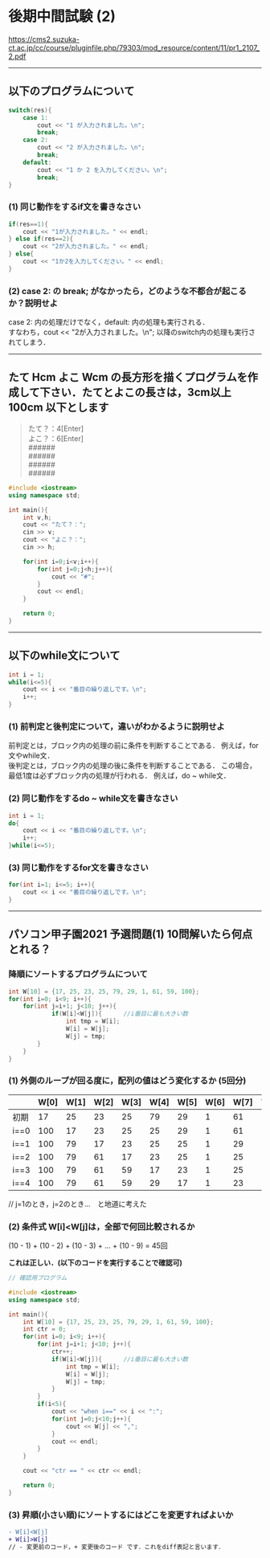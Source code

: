 # 後期中間試験 (2)

<https://cms2.suzuka-ct.ac.jp/cc/course/pluginfile.php/79303/mod_resource/content/11/pr1_2107_2.pdf>

***

## 以下のプログラムについて

```cpp
switch(res){
    case 1:
        cout << "1 が入力されました。\n";
        break;
    case 2:
        cout << "2 が入力されました。\n";
        break; 
    default:
        cout << "1 か 2 を入力してください。\n";
        break;
}
```

### (1) 同じ動作をするif文を書きなさい
```cpp
if(res==1){
    cout << "1が入力されました。" << endl;
} else if(res==2){
    cout << "2が入力されました。" << endl;
} else{
    cout << "1か2を入力してください。" << endl;
}
```

### (2) case 2: の break; がなかったら，どのような不都合が起こるか？説明せよ
case 2: 内の処理だけでなく，default: 内の処理も実行される．<br>
すなわち，cout << "2が入力されました。\n"; 以降のswitch内の処理も実行されてしまう．

***

## たて Hcm よこ Wcm の長方形を描くプログラムを作成して下さい．たてとよこの長さは，3cm以上 100cm 以下とします

>たて？：4[Enter]<br>
よこ？：6[Enter]<br>
######<br>
######<br>
######<br>
######<br>

```cpp
#include <iostream>
using namespace std;

int main(){
    int v,h;
    cout << "たて？：";
    cin >> v;
    cout << "よこ？：";
    cin >> h;

    for(int i=0;i<v;i++){
        for(int j=0;j<h;j++){
            cout << "#";
        }
        cout << endl;
    }

    return 0;
}
```
***
## 以下のwhile文について
```cpp
int i = 1;
while(i<=5){
    cout << i << "番目の繰り返しです。\n";
    i++;
}
```
### (1) 前判定と後判定について，違いがわかるように説明せよ
前判定とは，ブロック内の処理の前に条件を判断することである．
例えば，for文やwhile文．<br>
後判定とは，ブロック内の処理の後に条件を判断することである．
この場合，最低1度は必ずブロック内の処理が行われる．
例えば，do ~ while文．

### (2) 同じ動作をするdo ~ while文を書きなさい
```cpp
int i = 1;
do{
    cout << i << "番目の繰り返しです。\n";
    i++;
}while(i<=5);
```

### (3) 同じ動作をするfor文を書きなさい
```cpp
for(int i=1; i<=5; i++){
    cout << i << "番目の繰り返しです。\n";
}
```
***
## パソコン甲子園2021 予選問題(1) 10問解いたら何点とれる？
### 降順にソートするプログラムについて
```cpp
int W[10] = {17, 25, 23, 25, 79, 29, 1, 61, 59, 100};
for(int i=0; i<9; i++){
    for(int j=i+1; j<10; j++){
            if(W[i]<W[j]){      //i番目に最も大きい数
                int tmp = W[i]; 
                W[i] = W[j];    
                W[j] = tmp;     
        }
    }
}
```

### (1) 外側のループが回る度に，配列の値はどう変化するか (5回分)
|  | W[0] | W[1] | W[2] | W[3] | W[4] | W[5] | W[6] | W[7] | W[8] | W[9] |
|---|---|---|---|---|---|---|---|---|---|---|
|初期|17|25|23|25|79|29|1|61|59|100|
|i==0|100|17|23|25|25|29|1|61|59|79|
|i==1|100|79|17|23|25|25|1|29|59|61|
|i==2|100|79|61|17|23|25|1|25|29|59|
|i==3|100|79|61|59|17|23|1|25|25|29|
|i==4|100|79|61|59|29|17|1|23|25|25|

// j=1のとき，j=2のとき…　と地道に考えた

### (2) 条件式 W[i]<W[j]は，全部で何回比較されるか
(10 - 1) + (10 - 2) + (10 - 3) + ... + (10 - 9) = 45回

__これは正しい．(以下のコードを実行することで確認可)__
```cpp
// 確認用プログラム

#include <iostream>
using namespace std;

int main(){
    int W[10] = {17, 25, 23, 25, 79, 29, 1, 61, 59, 100};
    int ctr = 0;
    for(int i=0; i<9; i++){
        for(int j=i+1; j<10; j++){
            ctr++;
            if(W[i]<W[j]){      //i番目に最も大きい数
                int tmp = W[i]; 
                W[i] = W[j];    
                W[j] = tmp;   
            }
        }
        if(i<5){
            cout << "when i==" << i << ":";
            for(int j=0;j<10;j++){
                cout << W[j] << ",";
            }
            cout << endl;
        }
    }

    cout << "ctr == " << ctr << endl;

    return 0;
}
```

### (3) 昇順(小さい順)にソートするにはどこを変更すればよいか
```diff
- W[i]<W[j]
+ W[i]>W[j]
// - 変更前のコード，+ 変更後のコード です．これをdiff表記と言います．
```
